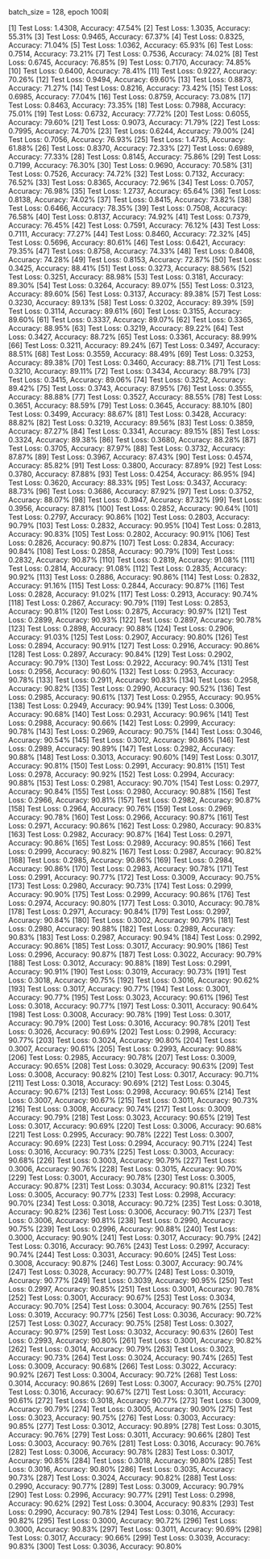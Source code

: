 batch_size = 128, epoch 100회

[1] Test Loss: 1.4308, Accuracy: 47.54%
[2] Test Loss: 1.3035, Accuracy: 55.31%
[3] Test Loss: 0.9465, Accuracy: 67.37%
[4] Test Loss: 0.8325, Accuracy: 71.04%
[5] Test Loss: 1.0362, Accuracy: 65.93%
[6] Test Loss: 0.7514, Accuracy: 73.21%
[7] Test Loss: 0.7536, Accuracy: 74.02%
[8] Test Loss: 0.6745, Accuracy: 76.85%
[9] Test Loss: 0.7170, Accuracy: 74.85%
[10] Test Loss: 0.6400, Accuracy: 78.41%
[11] Test Loss: 0.9227, Accuracy: 70.26%
[12] Test Loss: 0.9494, Accuracy: 69.60%
[13] Test Loss: 0.8873, Accuracy: 71.27%
[14] Test Loss: 0.8216, Accuracy: 73.42%
[15] Test Loss: 0.6985, Accuracy: 77.04%
[16] Test Loss: 0.8759, Accuracy: 73.08%
[17] Test Loss: 0.8463, Accuracy: 73.35%
[18] Test Loss: 0.7988, Accuracy: 75.01%
[19] Test Loss: 0.6732, Accuracy: 77.72%
[20] Test Loss: 0.6055, Accuracy: 79.60%
[21] Test Loss: 0.9073, Accuracy: 71.79%
[22] Test Loss: 0.7995, Accuracy: 74.70%
[23] Test Loss: 0.6244, Accuracy: 79.00%
[24] Test Loss: 0.7056, Accuracy: 76.93%
[25] Test Loss: 1.4735, Accuracy: 61.88%
[26] Test Loss: 0.8370, Accuracy: 72.33%
[27] Test Loss: 0.6989, Accuracy: 77.33%
[28] Test Loss: 0.8145, Accuracy: 75.86%
[29] Test Loss: 0.7199, Accuracy: 76.30%
[30] Test Loss: 0.9690, Accuracy: 70.58%
[31] Test Loss: 0.7526, Accuracy: 74.72%
[32] Test Loss: 0.7132, Accuracy: 76.52%
[33] Test Loss: 0.8365, Accuracy: 72.96%
[34] Test Loss: 0.7057, Accuracy: 76.98%
[35] Test Loss: 1.2737, Accuracy: 65.64%
[36] Test Loss: 0.8138, Accuracy: 74.02%
[37] Test Loss: 0.8415, Accuracy: 73.82%
[38] Test Loss: 0.6466, Accuracy: 78.35%
[39] Test Loss: 0.7508, Accuracy: 76.58%
[40] Test Loss: 0.8137, Accuracy: 74.92%
[41] Test Loss: 0.7379, Accuracy: 76.45%
[42] Test Loss: 0.7591, Accuracy: 76.12%
[43] Test Loss: 0.7111, Accuracy: 77.27%
[44] Test Loss: 0.8460, Accuracy: 72.32%
[45] Test Loss: 0.5696, Accuracy: 80.61%
[46] Test Loss: 0.6421, Accuracy: 79.35%
[47] Test Loss: 0.8758, Accuracy: 74.33%
[48] Test Loss: 0.8408, Accuracy: 74.28%
[49] Test Loss: 0.8153, Accuracy: 72.87%
[50] Test Loss: 0.3425, Accuracy: 88.41%
[51] Test Loss: 0.3273, Accuracy: 88.56%
[52] Test Loss: 0.3251, Accuracy: 88.98%
[53] Test Loss: 0.3181, Accuracy: 89.30%
[54] Test Loss: 0.3264, Accuracy: 89.07%
[55] Test Loss: 0.3123, Accuracy: 89.60%
[56] Test Loss: 0.3137, Accuracy: 89.38%
[57] Test Loss: 0.3230, Accuracy: 89.13%
[58] Test Loss: 0.3202, Accuracy: 89.39%
[59] Test Loss: 0.3114, Accuracy: 89.61%
[60] Test Loss: 0.3155, Accuracy: 89.60%
[61] Test Loss: 0.3337, Accuracy: 89.07%
[62] Test Loss: 0.3365, Accuracy: 88.95%
[63] Test Loss: 0.3219, Accuracy: 89.22%
[64] Test Loss: 0.3427, Accuracy: 88.72%
[65] Test Loss: 0.3361, Accuracy: 88.99%
[66] Test Loss: 0.3211, Accuracy: 89.24%
[67] Test Loss: 0.3497, Accuracy: 88.51%
[68] Test Loss: 0.3559, Accuracy: 88.49%
[69] Test Loss: 0.3253, Accuracy: 89.38%
[70] Test Loss: 0.3460, Accuracy: 88.71%
[71] Test Loss: 0.3210, Accuracy: 89.11%
[72] Test Loss: 0.3434, Accuracy: 88.79%
[73] Test Loss: 0.3415, Accuracy: 89.06%
[74] Test Loss: 0.3252, Accuracy: 89.42%
[75] Test Loss: 0.3743, Accuracy: 87.95%
[76] Test Loss: 0.3555, Accuracy: 88.88%
[77] Test Loss: 0.3527, Accuracy: 88.55%
[78] Test Loss: 0.3651, Accuracy: 88.59%
[79] Test Loss: 0.3645, Accuracy: 88.10%
[80] Test Loss: 0.3499, Accuracy: 88.67%
[81] Test Loss: 0.3428, Accuracy: 88.82%
[82] Test Loss: 0.3219, Accuracy: 89.56%
[83] Test Loss: 0.3859, Accuracy: 87.27%
[84] Test Loss: 0.3341, Accuracy: 89.15%
[85] Test Loss: 0.3324, Accuracy: 89.38%
[86] Test Loss: 0.3680, Accuracy: 88.28%
[87] Test Loss: 0.3705, Accuracy: 87.97%
[88] Test Loss: 0.3732, Accuracy: 87.87%
[89] Test Loss: 0.3967, Accuracy: 87.43%
[90] Test Loss: 0.4574, Accuracy: 85.82%
[91] Test Loss: 0.3800, Accuracy: 87.89%
[92] Test Loss: 0.3780, Accuracy: 87.88%
[93] Test Loss: 0.4254, Accuracy: 86.95%
[94] Test Loss: 0.3620, Accuracy: 88.33%
[95] Test Loss: 0.3437, Accuracy: 88.73%
[96] Test Loss: 0.3686, Accuracy: 87.92%
[97] Test Loss: 0.3752, Accuracy: 88.07%
[98] Test Loss: 0.3947, Accuracy: 87.32%
[99] Test Loss: 0.3956, Accuracy: 87.81%
[100] Test Loss: 0.2852, Accuracy: 90.64%
[101] Test Loss: 0.2797, Accuracy: 90.86%
[102] Test Loss: 0.2803, Accuracy: 90.79%
[103] Test Loss: 0.2832, Accuracy: 90.95%
[104] Test Loss: 0.2813, Accuracy: 90.83%
[105] Test Loss: 0.2802, Accuracy: 90.91%
[106] Test Loss: 0.2826, Accuracy: 90.87%
[107] Test Loss: 0.2834, Accuracy: 90.84%
[108] Test Loss: 0.2858, Accuracy: 90.79%
[109] Test Loss: 0.2832, Accuracy: 90.87%
[110] Test Loss: 0.2819, Accuracy: 91.08%
[111] Test Loss: 0.2814, Accuracy: 91.08%
[112] Test Loss: 0.2835, Accuracy: 90.92%
[113] Test Loss: 0.2886, Accuracy: 90.86%
[114] Test Loss: 0.2832, Accuracy: 91.16%
[115] Test Loss: 0.2844, Accuracy: 90.87%
[116] Test Loss: 0.2828, Accuracy: 91.02%
[117] Test Loss: 0.2913, Accuracy: 90.74%
[118] Test Loss: 0.2867, Accuracy: 90.79%
[119] Test Loss: 0.2853, Accuracy: 90.81%
[120] Test Loss: 0.2875, Accuracy: 90.97%
[121] Test Loss: 0.2899, Accuracy: 90.93%
[122] Test Loss: 0.2897, Accuracy: 90.78%
[123] Test Loss: 0.2898, Accuracy: 90.88%
[124] Test Loss: 0.2906, Accuracy: 91.03%
[125] Test Loss: 0.2907, Accuracy: 90.80%
[126] Test Loss: 0.2894, Accuracy: 90.91%
[127] Test Loss: 0.2916, Accuracy: 90.86%
[128] Test Loss: 0.2897, Accuracy: 90.84%
[129] Test Loss: 0.2902, Accuracy: 90.79%
[130] Test Loss: 0.2922, Accuracy: 90.74%
[131] Test Loss: 0.2956, Accuracy: 90.60%
[132] Test Loss: 0.2953, Accuracy: 90.78%
[133] Test Loss: 0.2911, Accuracy: 90.83%
[134] Test Loss: 0.2958, Accuracy: 90.82%
[135] Test Loss: 0.2990, Accuracy: 90.52%
[136] Test Loss: 0.2985, Accuracy: 90.61%
[137] Test Loss: 0.2955, Accuracy: 90.95%
[138] Test Loss: 0.2949, Accuracy: 90.94%
[139] Test Loss: 0.3006, Accuracy: 90.68%
[140] Test Loss: 0.2931, Accuracy: 90.96%
[141] Test Loss: 0.2988, Accuracy: 90.66%
[142] Test Loss: 0.2999, Accuracy: 90.78%
[143] Test Loss: 0.2969, Accuracy: 90.75%
[144] Test Loss: 0.3046, Accuracy: 90.54%
[145] Test Loss: 0.3012, Accuracy: 90.86%
[146] Test Loss: 0.2989, Accuracy: 90.89%
[147] Test Loss: 0.2982, Accuracy: 90.88%
[148] Test Loss: 0.3013, Accuracy: 90.60%
[149] Test Loss: 0.3017, Accuracy: 90.81%
[150] Test Loss: 0.2991, Accuracy: 90.81%
[151] Test Loss: 0.2978, Accuracy: 90.92%
[152] Test Loss: 0.2994, Accuracy: 90.88%
[153] Test Loss: 0.2981, Accuracy: 90.70%
[154] Test Loss: 0.2977, Accuracy: 90.84%
[155] Test Loss: 0.2980, Accuracy: 90.88%
[156] Test Loss: 0.2966, Accuracy: 90.81%
[157] Test Loss: 0.2982, Accuracy: 90.87%
[158] Test Loss: 0.2964, Accuracy: 90.76%
[159] Test Loss: 0.2969, Accuracy: 90.78%
[160] Test Loss: 0.2966, Accuracy: 90.87%
[161] Test Loss: 0.2971, Accuracy: 90.86%
[162] Test Loss: 0.2980, Accuracy: 90.83%
[163] Test Loss: 0.2982, Accuracy: 90.87%
[164] Test Loss: 0.2971, Accuracy: 90.86%
[165] Test Loss: 0.2989, Accuracy: 90.85%
[166] Test Loss: 0.2999, Accuracy: 90.82%
[167] Test Loss: 0.2987, Accuracy: 90.82%
[168] Test Loss: 0.2985, Accuracy: 90.86%
[169] Test Loss: 0.2984, Accuracy: 90.86%
[170] Test Loss: 0.2983, Accuracy: 90.78%
[171] Test Loss: 0.2991, Accuracy: 90.77%
[172] Test Loss: 0.3009, Accuracy: 90.75%
[173] Test Loss: 0.2980, Accuracy: 90.73%
[174] Test Loss: 0.2999, Accuracy: 90.90%
[175] Test Loss: 0.2999, Accuracy: 90.86%
[176] Test Loss: 0.2974, Accuracy: 90.80%
[177] Test Loss: 0.3010, Accuracy: 90.78%
[178] Test Loss: 0.2971, Accuracy: 90.84%
[179] Test Loss: 0.2997, Accuracy: 90.84%
[180] Test Loss: 0.3002, Accuracy: 90.79%
[181] Test Loss: 0.2980, Accuracy: 90.88%
[182] Test Loss: 0.2989, Accuracy: 90.83%
[183] Test Loss: 0.2987, Accuracy: 90.94%
[184] Test Loss: 0.2992, Accuracy: 90.86%
[185] Test Loss: 0.3017, Accuracy: 90.90%
[186] Test Loss: 0.2996, Accuracy: 90.87%
[187] Test Loss: 0.3022, Accuracy: 90.79%
[188] Test Loss: 0.3012, Accuracy: 90.88%
[189] Test Loss: 0.2991, Accuracy: 90.91%
[190] Test Loss: 0.3019, Accuracy: 90.73%
[191] Test Loss: 0.3018, Accuracy: 90.75%
[192] Test Loss: 0.3016, Accuracy: 90.62%
[193] Test Loss: 0.3017, Accuracy: 90.77%
[194] Test Loss: 0.3001, Accuracy: 90.77%
[195] Test Loss: 0.3023, Accuracy: 90.61%
[196] Test Loss: 0.3018, Accuracy: 90.77%
[197] Test Loss: 0.3011, Accuracy: 90.64%
[198] Test Loss: 0.3008, Accuracy: 90.78%
[199] Test Loss: 0.3017, Accuracy: 90.79%
[200] Test Loss: 0.3016, Accuracy: 90.78%
[201] Test Loss: 0.3026, Accuracy: 90.69%
[202] Test Loss: 0.2998, Accuracy: 90.77%
[203] Test Loss: 0.3024, Accuracy: 90.80%
[204] Test Loss: 0.3007, Accuracy: 90.61%
[205] Test Loss: 0.2993, Accuracy: 90.88%
[206] Test Loss: 0.2985, Accuracy: 90.78%
[207] Test Loss: 0.3009, Accuracy: 90.65%
[208] Test Loss: 0.3029, Accuracy: 90.63%
[209] Test Loss: 0.3008, Accuracy: 90.82%
[210] Test Loss: 0.3017, Accuracy: 90.71%
[211] Test Loss: 0.3018, Accuracy: 90.69%
[212] Test Loss: 0.3045, Accuracy: 90.67%
[213] Test Loss: 0.2998, Accuracy: 90.65%
[214] Test Loss: 0.3007, Accuracy: 90.67%
[215] Test Loss: 0.3011, Accuracy: 90.73%
[216] Test Loss: 0.3008, Accuracy: 90.74%
[217] Test Loss: 0.3009, Accuracy: 90.79%
[218] Test Loss: 0.3023, Accuracy: 90.65%
[219] Test Loss: 0.3017, Accuracy: 90.69%
[220] Test Loss: 0.3006, Accuracy: 90.68%
[221] Test Loss: 0.2995, Accuracy: 90.78%
[222] Test Loss: 0.3007, Accuracy: 90.69%
[223] Test Loss: 0.2994, Accuracy: 90.71%
[224] Test Loss: 0.3016, Accuracy: 90.73%
[225] Test Loss: 0.3003, Accuracy: 90.68%
[226] Test Loss: 0.3003, Accuracy: 90.79%
[227] Test Loss: 0.3006, Accuracy: 90.76%
[228] Test Loss: 0.3015, Accuracy: 90.70%
[229] Test Loss: 0.3001, Accuracy: 90.78%
[230] Test Loss: 0.3005, Accuracy: 90.87%
[231] Test Loss: 0.3034, Accuracy: 90.81%
[232] Test Loss: 0.3005, Accuracy: 90.77%
[233] Test Loss: 0.2998, Accuracy: 90.70%
[234] Test Loss: 0.3018, Accuracy: 90.72%
[235] Test Loss: 0.3018, Accuracy: 90.82%
[236] Test Loss: 0.3006, Accuracy: 90.71%
[237] Test Loss: 0.3006, Accuracy: 90.81%
[238] Test Loss: 0.2990, Accuracy: 90.75%
[239] Test Loss: 0.2996, Accuracy: 90.88%
[240] Test Loss: 0.3000, Accuracy: 90.90%
[241] Test Loss: 0.3017, Accuracy: 90.79%
[242] Test Loss: 0.3016, Accuracy: 90.76%
[243] Test Loss: 0.2997, Accuracy: 90.74%
[244] Test Loss: 0.3031, Accuracy: 90.60%
[245] Test Loss: 0.3008, Accuracy: 90.87%
[246] Test Loss: 0.3007, Accuracy: 90.74%
[247] Test Loss: 0.3028, Accuracy: 90.77%
[248] Test Loss: 0.3019, Accuracy: 90.77%
[249] Test Loss: 0.3039, Accuracy: 90.95%
[250] Test Loss: 0.2997, Accuracy: 90.85%
[251] Test Loss: 0.3001, Accuracy: 90.78%
[252] Test Loss: 0.3001, Accuracy: 90.67%
[253] Test Loss: 0.3034, Accuracy: 90.70%
[254] Test Loss: 0.3004, Accuracy: 90.76%
[255] Test Loss: 0.3019, Accuracy: 90.77%
[256] Test Loss: 0.3036, Accuracy: 90.72%
[257] Test Loss: 0.3027, Accuracy: 90.75%
[258] Test Loss: 0.3027, Accuracy: 90.97%
[259] Test Loss: 0.3032, Accuracy: 90.63%
[260] Test Loss: 0.2993, Accuracy: 90.80%
[261] Test Loss: 0.3001, Accuracy: 90.82%
[262] Test Loss: 0.3014, Accuracy: 90.79%
[263] Test Loss: 0.3023, Accuracy: 90.73%
[264] Test Loss: 0.3024, Accuracy: 90.74%
[265] Test Loss: 0.3009, Accuracy: 90.68%
[266] Test Loss: 0.3022, Accuracy: 90.92%
[267] Test Loss: 0.3004, Accuracy: 90.72%
[268] Test Loss: 0.3014, Accuracy: 90.86%
[269] Test Loss: 0.3007, Accuracy: 90.75%
[270] Test Loss: 0.3016, Accuracy: 90.67%
[271] Test Loss: 0.3011, Accuracy: 90.61%
[272] Test Loss: 0.3018, Accuracy: 90.77%
[273] Test Loss: 0.3009, Accuracy: 90.79%
[274] Test Loss: 0.3005, Accuracy: 90.90%
[275] Test Loss: 0.3023, Accuracy: 90.75%
[276] Test Loss: 0.3003, Accuracy: 90.85%
[277] Test Loss: 0.3012, Accuracy: 90.89%
[278] Test Loss: 0.3015, Accuracy: 90.76%
[279] Test Loss: 0.3011, Accuracy: 90.66%
[280] Test Loss: 0.3003, Accuracy: 90.76%
[281] Test Loss: 0.3016, Accuracy: 90.76%
[282] Test Loss: 0.3006, Accuracy: 90.78%
[283] Test Loss: 0.3017, Accuracy: 90.85%
[284] Test Loss: 0.3018, Accuracy: 90.80%
[285] Test Loss: 0.3016, Accuracy: 90.80%
[286] Test Loss: 0.3035, Accuracy: 90.73%
[287] Test Loss: 0.3024, Accuracy: 90.82%
[288] Test Loss: 0.2990, Accuracy: 90.77%
[289] Test Loss: 0.3009, Accuracy: 90.79%
[290] Test Loss: 0.2996, Accuracy: 90.77%
[291] Test Loss: 0.2998, Accuracy: 90.62%
[292] Test Loss: 0.3004, Accuracy: 90.83%
[293] Test Loss: 0.2990, Accuracy: 90.78%
[294] Test Loss: 0.3016, Accuracy: 90.82%
[295] Test Loss: 0.3000, Accuracy: 90.72%
[296] Test Loss: 0.3000, Accuracy: 90.83%
[297] Test Loss: 0.3011, Accuracy: 90.69%
[298] Test Loss: 0.3017, Accuracy: 90.66%
[299] Test Loss: 0.3039, Accuracy: 90.83%
[300] Test Loss: 0.3036, Accuracy: 90.80%